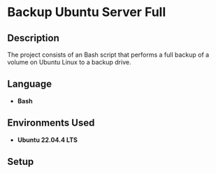 <h1>Backup Ubuntu Server Full</h1>


<h2>Description</h2>
The project consists of an Bash script that performs a full backup of a volume on Ubuntu Linux to a backup drive.<br/>

<h2>Language</h2>

- <b>Bash</b>

<h2>Environments Used </h2>

- <b>Ubuntu 22.04.4 LTS</b>

<h2>Setup</h2>


<!--
 ```diff
- text in red
+ text in green
! text in orange
# text in gray
@@ text in purple (and bold)@@
```
--!>
